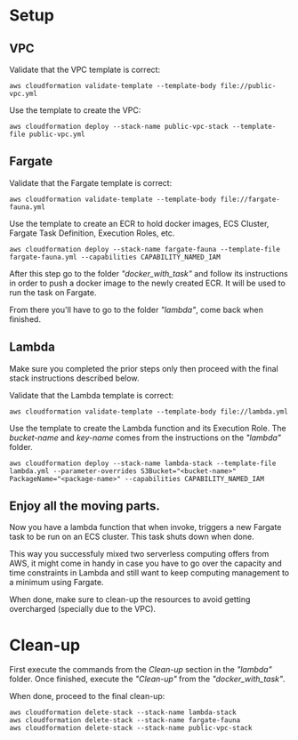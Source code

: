 # Setup

## VPC
Validate that the VPC template is correct:
```
aws cloudformation validate-template --template-body file://public-vpc.yml
```

Use the template to create the VPC:
```
aws cloudformation deploy --stack-name public-vpc-stack --template-file public-vpc.yml
```

## Fargate
Validate that the Fargate template is correct:
```
aws cloudformation validate-template --template-body file://fargate-fauna.yml
```

Use the template to create an ECR to hold docker images, ECS Cluster, Fargate Task Definition, Execution Roles, etc.
```
aws cloudformation deploy --stack-name fargate-fauna --template-file fargate-fauna.yml --capabilities CAPABILITY_NAMED_IAM
```

After this step go to the folder *"docker_with_task"* and follow its instructions in order to push a docker image to the newly created ECR. It will be used to run the task on Fargate.

From there you'll have to go to the folder *"lambda"*, come back when finished.

## Lambda

Make sure you completed the prior steps only then proceed with the final stack instructions described below.

Validate that the Lambda template is correct:
```
aws cloudformation validate-template --template-body file://lambda.yml
```

Use the template to create the Lambda function and its Execution Role. The *bucket-name* and *key-name* comes from the instructions on the *"lambda"* folder.
```
aws cloudformation deploy --stack-name lambda-stack --template-file lambda.yml --parameter-overrides S3Bucket="<bucket-name>" PackageName="<package-name>" --capabilities CAPABILITY_NAMED_IAM
```

## Enjoy all the moving parts.

Now you have a lambda function that when invoke, triggers a new Fargate task to be run on an ECS cluster. This task shuts down when done.

This way you successfuly mixed two serverless computing offers from AWS, it might come in handy in case you have to go over the capacity and time constraints in Lambda and still want to keep computing management to a minimum using Fargate.

When done, make sure to clean-up the resources to avoid getting overcharged (specially due to the VPC).

# Clean-up
First execute the commands from the *Clean-up* section in the *"lambda"* folder. Once finished, execute the *"Clean-up"* from the *"docker_with_task"*.

When done, proceed to the final clean-up:
```
aws cloudformation delete-stack --stack-name lambda-stack
aws cloudformation delete-stack --stack-name fargate-fauna
aws cloudformation delete-stack --stack-name public-vpc-stack
```